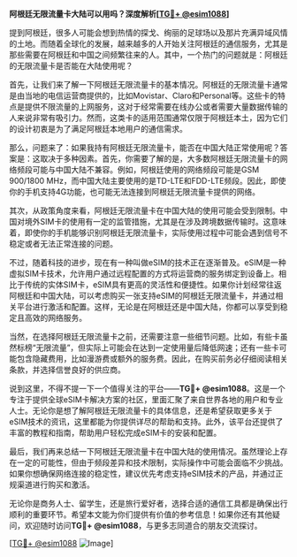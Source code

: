 **阿根廷无限流量卡大陆可以用吗？深度解析[[TG💪+ @esim1088](https://t.me/s/esim1088)]**

提到阿根廷，很多人可能会想到热情的探戈、绚丽的足球场以及那片充满异域风情的土地。而随着全球化的发展，越来越多的人开始关注阿根廷的通信服务，尤其是那些需要在阿根廷和中国之间频繁往来的人。其中，一个热门的问题就是：阿根廷的无限流量卡是否能在大陆使用呢？

首先，让我们来了解一下阿根廷无限流量卡的基本情况。阿根廷的无限流量卡通常是由当地的电信运营商提供的，比如Movistar、Claro和Personal等。这些卡的特点是提供不限流量的上网服务，这对于经常需要在线办公或者需要大量数据传输的人来说非常有吸引力。然而，这类卡的适用范围通常仅限于阿根廷本土，因为它们的设计初衷是为了满足阿根廷本地用户的通信需求。

那么，问题来了：如果我持有阿根廷无限流量卡，能否在中国大陆正常使用呢？答案是：这取决于多种因素。首先，你需要了解的是，大多数阿根廷无限流量卡的网络频段可能与中国大陆不兼容。例如，阿根廷使用的网络频段可能是GSM 900/1800 MHz，而中国大陆主要使用的是TD-LTE和FDD-LTE频段。因此，即使你的手机支持4G功能，也可能无法连接到阿根廷无限流量卡提供的网络。

其次，从政策角度来看，阿根廷无限流量卡在中国大陆的使用可能会受到限制。中国对境外SIM卡的使用有一定的监管措施，尤其是在涉及跨境数据传输时。这意味着，即使你的手机能够识别阿根廷无限流量卡，实际使用过程中可能会遇到信号不稳定或者无法正常连接的问题。

不过，随着科技的进步，现在有一种叫做eSIM的技术正在逐渐普及。eSIM是一种虚拟SIM卡技术，允许用户通过远程配置的方式将运营商的服务绑定到设备上。相比于传统的实体SIM卡，eSIM具有更高的灵活性和便捷性。如果你计划经常往返阿根廷和中国大陆，可以考虑购买一张支持eSIM的阿根廷无限流量卡，并通过相关平台进行激活和配置。这样，无论是在阿根廷还是中国大陆，你都可以享受到稳定且高效的网络服务。

当然，在选择阿根廷无限流量卡之前，还需要注意一些细节问题。比如，有些卡虽然标榜“无限流量”，但实际上可能会在达到一定使用量后降低网速；还有一些卡可能包含隐藏费用，比如漫游费或额外的服务费。因此，在购买前务必仔细阅读相关条款，并选择信誉良好的供应商。

说到这里，不得不提一下一个值得关注的平台——**TG💪+ @esim1088**。这是一个专注于提供全球eSIM卡解决方案的社区，里面汇聚了来自世界各地的用户和专业人士。无论你是想了解阿根廷无限流量卡的具体信息，还是希望获取更多关于eSIM技术的资讯，这里都能为你提供详尽的帮助和支持。此外，该平台还提供了丰富的教程和指南，帮助用户轻松完成eSIM卡的安装和配置。

最后，我们再来总结一下阿根廷无限流量卡在中国大陆的使用情况。虽然理论上存在一定的可能性，但由于频段差异和技术限制，实际操作中可能会面临不少挑战。如果你想确保网络连接的稳定性，建议优先考虑支持eSIM技术的产品，并通过正规渠道进行购买和激活。

无论你是商务人士、留学生，还是旅行爱好者，选择合适的通信工具都是确保出行顺利的重要环节。希望本文能为你们提供有价值的参考信息！如果你还有其他疑问，欢迎随时访问**TG💪+ @esim1088**，与更多志同道合的朋友交流探讨。

[[TG💪+ @esim1088](https://t.me/s/esim1088) ![Image](https://i.postimg.cc/4NQfJmqS/Snipaste-2025-05-13-00-14-12.png)]